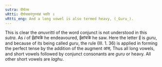 ```yaml
---
sutra: दीर्घञ्च
vRtti: दीर्घचाक्षरंगुरुसंज्ञं भवति ॥
vRtti_eng: And a long vowel is also termed heavy, (_Guru_).
---
```

This is clear the _anuvritti_ of the word conjunct is not understood in this _sutra_. As _i_ of ईहांचक्रे he endeavoured, ईक्षांचक्रे he saw. Here the letter ई is _guru_, and because of its being called _guru_, the rule (III. 1. 36) is applied in forming the perfect tense by the addition of the augment आस्. Thus all long vowels, and short vowels followed by conjunct consonants are _guru_ or heavy. All other short vowels are _laghu_.

